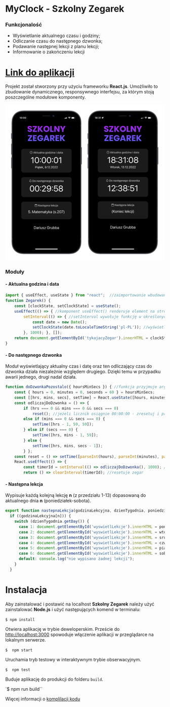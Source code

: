 # MyClock - Szkolny Zegarek

### Funkcjonalość 

- Wyświetlanie aktualnego czasu i godziny;
- Odliczanie czasu do następnego dzwonka;
- Podawanie następnej lekcji z planu lekcji;
- Informowanie o zakończeniu lekcji

# [Link do aplikacji](https://myclock-three.vercel.app/ "Link do aplikacji")
<!-- ![szkolny_zegarek](https://github.com/dariusz-grubba/myclock/blob/013b001a82cd7769e8d32d76f96e154b90ea2de4/public/logo.png) -->

Projekt został stworzony przy użyciu frameworku **React.js**. Umożliwiło to zbudowanie dynamicznego, responsywnego interfejsu, za którym stoją poszczególne modułowe komponenty.

![zdjecia](https://github.com/dariusz-grubba/myclock/blob/4e725a158b446462f530cf6842cecdeacf2b74e2/public/phones.png)

### Moduły

#### - Aktualna godzina i data

```javascript
import { useEffect, useState } from "react";  //zaimportowanie wbudowanych w Reacts.js bibliotek
function Zegarek() {
    const [clockState, setClockState] = useState();
    useEffect(() => { //komponent useEffect() renderuje element na stronie
        setInterval(() => { //setInterval wywołuje funkcję w określonych, regularnych odstępach czasowych
            const date = new Date();
            setClockState(date.toLocaleTimeString('pl-PL')); //wyświetlenie zegarka w formacie 24 godzinnym
        }, 1000); }, []);
    return document.getElementById('tykajacyZegar').innerHTML = clockState //przekazanie rezultatu funkcji do diva
}
```
#### - Do następnego dzwonka
Moduł wyświetlający aktualny czas i datę oraz ten odliczający czas do dzwonka działa niezależnie względem drugiego. Dzięki temu w przypadku awarii jednego, drugi nadal działa.

```javascript
function doDzwonkaPozostalo({ hoursMinSecs }) { //funkcja przyjmuje argument w formacie godziny-minuty-sekundy
    const { hours = 0, minutes = 0, seconds = 60 } = hoursMinSecs;
    const [[hrs, mins, secs], setTime] = React.useState([hours, minutes, seconds]); //useState przypisuje tzw. zmienną stanową, do której cały czas przypisywane są inne wartości, tu: godziny, minuty, sekundy
    const odliczajDoDzwonka = () => {
        if (hrs === 0 && mins === 0 && secs === 0)
            reset(); //jeżeli licznik osiągnie 00:00:00 - zresetuj i przejdź do kolejnej przerwy
        else if (mins === 0 && secs === 0) {
            setTime([hrs - 1, 59, 59]);
        } else if (secs === 0) {
            setTime([hrs, mins - 1, 59]);
        } else {
            setTime([hrs, mins, secs - 1]);
        } };
    const reset = () => setTime([parseInt(hours), parseInt(minutes), parseInt(seconds)]); //resetuje pojedyncze wartości
    React.useEffect(() => {
        const timerId = setInterval(() => odliczajDoDzwonka(), 1000); //funkcja odświeża wartość godziny raz na sekundę
        return () => clearInterval(timerId); //resetuje zegar
```
#### - Następna lekcja
Wypisuje każdą kolejną lekcję **n** (z przedziału 1-13) dopasowaną do aktualnego dnia **n** (poniedziałek-sobota).
```javascript
export function nastepnaLekcja(godzinaLekcyjna, dzienTygodnia, poniedzialek, wtorek, sroda, czwartek, piatek, sobota) {
  if ((godzinaLekcyjna[n])) {
    switch (dzienTygodnia.getDay()) {
      case 1: document.getElementById('wyswietlLekcje').innerHTML = poniedzialek[n]; break;
      case 2: document.getElementById('wyswietlLekcje').innerHTML = wtorek[n]; break;
      case 3: document.getElementById('wyswietlLekcje').innerHTML = sroda[n]; break;
      case 4: document.getElementById('wyswietlLekcje').innerHTML = czwartek[n]; break;
      case 5: document.getElementById('wyswietlLekcje').innerHTML = piatek[n]; break;
      case 6: document.getElementById('wyswietlLekcje').innerHTML = sobota[n]; break;
      default: console.log("nie wypisano żadnej lekcji");
    }
  } 
```
# Instalacja

Aby zainstalować i postawić na localhost **Szkolny Zegarek** należy użyć zainstalować  **Node.js** i użyć następujących komend w terminalu:

`$ npm install`

Otwiera aplikację w trybie deweloperskim.
Przeście do [http://localhost:3000](http://localhost:3000) spowoduje włączenie aplikacji w przeglądarce na lokalnym serwerze.

`$  npm start`

Uruchamia tryb testowy w interaktywnym trybie obserwacyjnym.

`$  npm test`

Buduje aplikację do produkcji do folderu `build`.

`$  npm run build``

Więcej informacji o [komplilacji kodu](https://facebook.github.io/create-react-app/docs/deployment)
